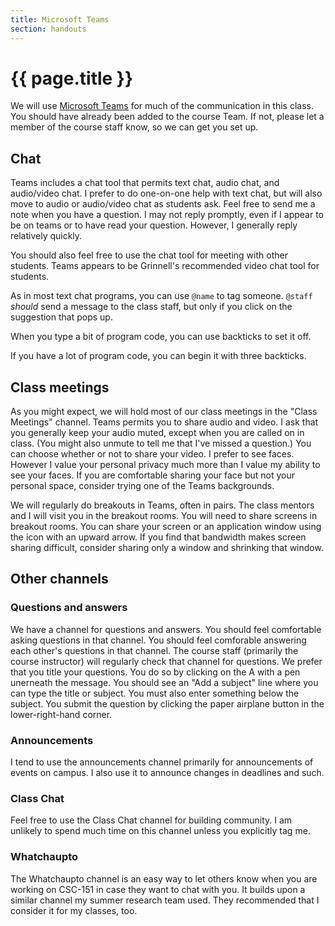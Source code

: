 ```yaml
---
title: Microsoft Teams
section: handouts
---
```


# {{ page.title }}

We will use [Microsoft Teams](https://teams.microsoft.com) for much of the communication in this class.
You should have already been added to the course Team.
If not, please let a member of the course staff know, so we can get you set up.

## Chat

Teams includes a chat tool that permits text chat, audio chat, and audio/video chat.
I prefer to do one-on-one help with text chat, but will also move to audio or audio/video chat as students ask.
Feel free to send me a note when you have a question.
I may not reply promptly, even if I appear to be on teams or to have read your question.
However, I generally reply relatively quickly.

You should also feel free to use the chat tool for meeting with other students.  Teams appears to be Grinnell's recommended video chat tool for students.

As in most text chat programs, you can use `@name` to tag someone.
`@staff` *should* send a message to the class staff, but only if you click on the suggestion that pops up.

When you type a bit of program code, you can use backticks to set it off.

If you have a lot of program code, you can begin it with three backticks.

## Class meetings

As you might expect, we will hold most of our class meetings in the "Class Meetings" channel.
Teams permits you to share audio and video.
I ask that you generally keep your audio muted, except when you are called on in class.
(You might also unmute to tell me that I've missed a question.)
You can choose whether or not to share your video.
I prefer to see faces.
However I value your personal privacy much more than I value my ability to see your faces.
If you are comfortable sharing your face but not your personal space, consider trying one of the Teams backgrounds.

We will regularly do breakouts in Teams, often in pairs.
The class mentors and I will visit you in the breakout rooms.
You will need to share screens in breakout rooms.
You can share your screen or an application window using the icon with an upward arrow.
If you find that bandwidth makes screen sharing difficult, consider sharing only a window and shrinking that window.

## Other channels

### Questions and answers

We have a channel for questions and answers.
You should feel comfortable asking questions in that channel.
You should feel comforable answering each other's questions in that channel.
The course staff (primarily the course instructor) will regularly check that channel for questions.
We prefer that you title your questions.
You do so by clicking on the A with a pen unerneath the message.
You should see an "Add a subject" line where you can type the title or subject.
You must also enter something below the subject.
You submit the question by clicking the paper airplane button in the lower-right-hand corner.

### Announcements

I tend to use the announcements channel primarily for announcements of events on campus.
I also use it to announce changes in deadlines and such.

### Class Chat

Feel free to use the Class Chat channel for building community.
I am unlikely to spend much time on this channel unless you explicitly tag me.

### Whatchaupto

The Whatchaupto channel is an easy way to let others know when you are working on CSC-151 in case they want to chat with you.
It builds upon a similar channel my summer research team used.
They recommended that I consider it for my classes, too.
